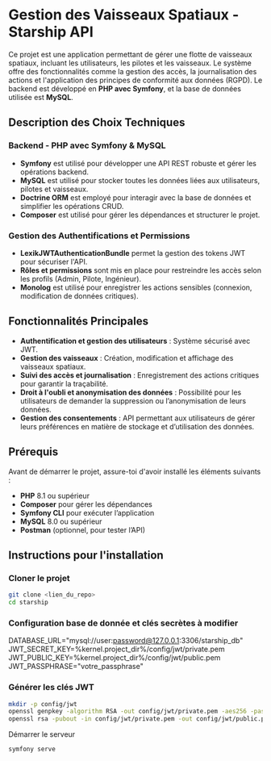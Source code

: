# Gestion des Vaisseaux Spatiaux - Starship API

Ce projet est une application permettant de gérer une flotte de vaisseaux spatiaux, incluant les utilisateurs, les pilotes et les vaisseaux. Le système offre des fonctionnalités comme la gestion des accès, la journalisation des actions et l'application des principes de conformité aux données (RGPD). Le backend est développé en **PHP avec Symfony**, et la base de données utilisée est **MySQL**.

## Description des Choix Techniques

### Backend - PHP avec Symfony & MySQL
* **Symfony** est utilisé pour développer une API REST robuste et gérer les opérations backend.
* **MySQL** est utilisé pour stocker toutes les données liées aux utilisateurs, pilotes et vaisseaux.
* **Doctrine ORM** est employé pour interagir avec la base de données et simplifier les opérations CRUD.
* **Composer** est utilisé pour gérer les dépendances et structurer le projet.

### Gestion des Authentifications et Permissions
* **LexikJWTAuthenticationBundle** permet la gestion des tokens JWT pour sécuriser l'API.
* **Rôles et permissions** sont mis en place pour restreindre les accès selon les profils (Admin, Pilote, Ingénieur).
* **Monolog** est utilisé pour enregistrer les actions sensibles (connexion, modification de données critiques).

## Fonctionnalités Principales
* **Authentification et gestion des utilisateurs** : Système sécurisé avec JWT.
* **Gestion des vaisseaux** : Création, modification et affichage des vaisseaux spatiaux.
* **Suivi des accès et journalisation** : Enregistrement des actions critiques pour garantir la traçabilité.
* **Droit à l'oubli et anonymisation des données** : Possibilité pour les utilisateurs de demander la suppression ou l’anonymisation de leurs données.
* **Gestion des consentements** : API permettant aux utilisateurs de gérer leurs préférences en matière de stockage et d’utilisation des données.

## Prérequis

Avant de démarrer le projet, assure-toi d'avoir installé les éléments suivants :

* **PHP** 8.1 ou supérieur
* **Composer** pour gérer les dépendances
* **Symfony CLI** pour exécuter l’application
* **MySQL** 8.0 ou supérieur
* **Postman** (optionnel, pour tester l’API)

## Instructions pour l'installation

### Cloner le projet
```bash
git clone <lien_du_repo>
cd starship

```
### Configuration base de donnée et clés secrètes à modifier
DATABASE_URL="mysql://user:password@127.0.0.1:3306/starship_db"
JWT_SECRET_KEY=%kernel.project_dir%/config/jwt/private.pem
JWT_PUBLIC_KEY=%kernel.project_dir%/config/jwt/public.pem
JWT_PASSPHRASE="votre_passphrase"

### Générer les clés JWT
```bash
mkdir -p config/jwt
openssl genpkey -algorithm RSA -out config/jwt/private.pem -aes256 -pass pass:votre_passphrase
openssl rsa -pubout -in config/jwt/private.pem -out config/jwt/public.pem -passin pass:votre_passphrase
```

Démarrer le serveur 
```bash
symfony serve
```
